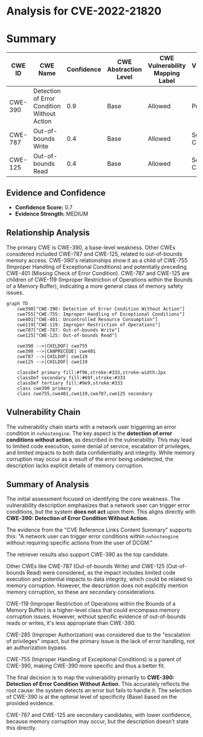 # Analysis for CVE-2022-21820

# Summary
| CWE ID | CWE Name | Confidence | CWE Abstraction Level | CWE Vulnerability Mapping Label | CWE-Vulnerability Mapping Notes |
|---|---|---|---|---|---|
| CWE-390 | Detection of Error Condition Without Action | 0.9 | Base | Allowed | Primary CWE |
| CWE-787 | Out-of-bounds Write | 0.4 | Base | Allowed | Secondary Candidate |
| CWE-125 | Out-of-bounds Read | 0.4 | Base | Allowed | Secondary Candidate |

## Evidence and Confidence

*   **Confidence Score:** 0.7
*   **Evidence Strength:** MEDIUM

## Relationship Analysis
The primary CWE is CWE-390, a base-level weakness. Other CWEs considered included CWE-787 and CWE-125, related to out-of-bounds memory access. CWE-390's relationships show it as a child of CWE-755 (Improper Handling of Exceptional Conditions) and potentially preceding CWE-401 (Missing Check of Error Condition). CWE-787 and CWE-125 are children of CWE-119 (Improper Restriction of Operations within the Bounds of a Memory Buffer), indicating a more general class of memory safety issues.

```mermaid
graph TD
    cwe390["CWE-390: Detection of Error Condition Without Action"]
    cwe755["CWE-755: Improper Handling of Exceptional Conditions"]
    cwe401["CWE-401: Uncontrolled Resource Consumption"]
    cwe119["CWE-119: Improper Restriction of Operations"]
    cwe787["CWE-787: Out-of-bounds Write"]
    cwe125["CWE-125: Out-of-bounds Read"]

    cwe390 -->|CHILDOF| cwe755
    cwe390 -->|CANPRECEDE| cwe401
    cwe787 -->|CHILDOF| cwe119
    cwe125 -->|CHILDOF| cwe119

    classDef primary fill:#f96,stroke:#333,stroke-width:2px
    classDef secondary fill:#69f,stroke:#333
    classDef tertiary fill:#9e9,stroke:#333
    class cwe390 primary
    class cwe755,cwe401,cwe119,cwe787,cwe125 secondary
```

## Vulnerability Chain
The vulnerability chain starts with a network user triggering an error condition in `nvhostengine`. The key aspect is the **detection of error conditions without action**, as described in the vulnerability. This may lead to limited code execution, some denial of service, escalation of privileges, and limited impacts to both data confidentiality and integrity. While memory corruption may occur as a result of the error being undetected, the description lacks explicit details of memory corruption.

## Summary of Analysis
The initial assessment focused on identifying the core weakness. The vulnerability description emphasizes that a network user can trigger error conditions, but the system **does not act** upon them. This aligns directly with **CWE-390: Detection of Error Condition Without Action**.

The evidence from the "CVE Reference Links Content Summary" supports this: "A network user can trigger error conditions within `nvhostengine` without requiring specific actions from the user of DCGM."

The retriever results also support CWE-390 as the top candidate.

Other CWEs like CWE-787 (Out-of-bounds Write) and CWE-125 (Out-of-bounds Read) were considered, as the impact includes limited code execution and potential impacts to data integrity, which could be related to memory corruption. However, the description does not explicitly mention memory corruption, so these are secondary considerations.

CWE-119 (Improper Restriction of Operations within the Bounds of a Memory Buffer) is a higher-level class that could encompass memory corruption issues. However, without specific evidence of out-of-bounds reads or writes, it's less appropriate than CWE-390.

CWE-285 (Improper Authorization) was considered due to the "escalation of privileges" impact, but the primary issue is the lack of error handling, not an authorization bypass.

CWE-755 (Improper Handling of Exceptional Conditions) is a parent of CWE-390, making CWE-390 more specific and thus a better fit.

The final decision is to map the vulnerability primarily to **CWE-390: Detection of Error Condition Without Action**. This accurately reflects the root cause: the system detects an error but fails to handle it. The selection of CWE-390 is at the optimal level of specificity (Base) based on the provided evidence.

CWE-787 and CWE-125 are secondary candidates, with lower confidence, because memory corruption may occur, but the description doesn't state this directly.